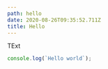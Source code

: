 ```yaml
---
path: hello
date: 2020-08-26T09:35:52.711Z
title: Hello
---
```

TExt

```javascript
console.log(`Hello world`);
```